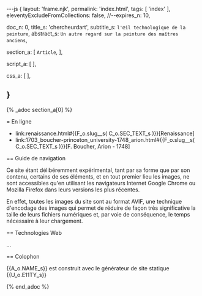 ---js
{
  layout:    'frame.njk',
  permalink: 'index.html',
  tags:      [ 'index' ],
  eleventyExcludeFromCollections: false,
  //--expires_n: 10,


  doc_n:      0,
  title_s:    'chercheurdart',
  subtitle_s: `l'œil technologique de la peinture`,
  abstract_s: `Un autre regard sur la peinture des maîtres anciens`,

  section_a:
  [
    `Article`,
  ],

  script_a:
  [
  ],

  css_a:
  [
  ],

}
---
{% _adoc section_a[0] %}

= En ligne

*  link:renaissance.html#{{F_o.slug__s( C_o.SEC_TEXT_s )}}[Renaissance]
*  link:1703_boucher-princeton_university-1748_arion.html#{{F_o.slug__s( C_o.SEC_TEXT_s )}}[F. Boucher, Arion - 1748]

== Guide de navigation

Ce site étant délibéremment expérimental, tant par sa forme que par son contenu, certains de ses éléments, et en tout premier lieu les images, ne sont accessibles qu'en utilisant les navigateurs Internet Google Chrome ou Mozilla Firefox dans leurs versions les plus récentes.

En effet, toutes les images du site sont au format AVIF, une technique d'encodage des images qui permet de réduire de façon très significative la taille de leurs fichiers numériques et, par voie de conséquence, le temps nécessaire à leur chargement.

== Technologies Web

...

== Colophon

{{A_o.NAME_s}} est construit avec le générateur de site statique  {{U_o.E11TY_s}}

{% end_adoc %}
